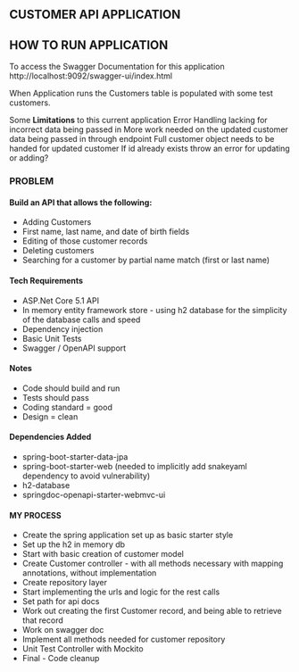 ## CUSTOMER API APPLICATION

## HOW TO RUN APPLICATION

To access the Swagger Documentation for this application
http://localhost:9092/swagger-ui/index.html

When Application runs the Customers table is populated with some test customers.

Some **Limitations** to this current application
Error Handling lacking for incorrect data being passed in
More work needed on the updated customer data being passed in through endpoint
Full customer object needs to be handed for updated customer
If id already exists throw an error for updating or adding?

### PROBLEM

#### Build an API that allows the following:
* Adding Customers
* First name, last name, and date of birth fields
* Editing of those customer records
* Deleting customers
* Searching for a customer by partial name match (first or last name)

#### Tech Requirements
* ASP.Net Core 5.1 API 
* In memory entity framework store - using h2 database for the simplicity of the database calls and speed
* Dependency injection 
* Basic Unit Tests
* Swagger / OpenAPI support

#### Notes
* Code should build and run
* Tests should pass
* Coding standard = good
* Design = clean

#### Dependencies Added
* spring-boot-starter-data-jpa
* spring-boot-starter-web (needed to implicitly add snakeyaml dependency to avoid vulnerability)
* h2-database
* springdoc-openapi-starter-webmvc-ui

#### MY PROCESS
* Create the spring application set up as basic starter style
* Set up the h2 in memory db
* Start with basic creation of customer model
* Create Customer controller - with all methods necessary with mapping annotations, without implementation
* Create repository layer
* Start implementing the urls and logic for the rest calls
* Set path for api docs
* Work out creating the first Customer record, and being able to retrieve that record
* Work on swagger doc
* Implement all methods needed for customer repository
* Unit Test Controller with Mockito
* Final - Code cleanup